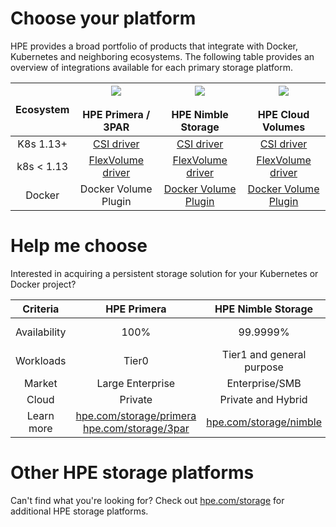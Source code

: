 # Choose your platform

HPE provides a broad portfolio of products that integrate with Docker, Kubernetes and neighboring ecosystems. The following table provides an overview of integrations available for each primary storage platform.

| Ecosystem | ![](img/3par.jpg) <br /><br /> HPE Primera / 3PAR | ![](img/nimble.jpg)<br /><br /> HPE Nimble Storage | ![](img/cloud2.jpg) <br /><br /> HPE Cloud Volumes |
| :---: | :---: | :---: | :---: |
| K8s 1.13+ | [CSI driver](../csi_driver/index.md) | [CSI driver](../csi_driver/index.md) | [CSI driver](../csi_driver/index.md) |
| k8s < 1.13 | [FlexVolume driver](../flexvolume_driver/hpe_3par_primera_installer/index.md) | [FlexVolume driver](../flexvolume_driver/container_provider/index.md) | [FlexVolume driver](../flexvolume_driver/container_provider/index.md) |
| Docker | Docker Volume Plugin | [Docker Volume Plugin](../docker_volume_plugins/hpe_nimble_storage/index.md) | [Docker Volume Plugin](../docker_volume_plugins/hpe_cloud_volumes/index.md) |

# Help me choose

Interested in acquiring a persistent storage solution for your Kubernetes or Docker project?

| Criteria | HPE Primera | HPE Nimble Storage | HPE Cloud Volumes |
| :---: | :---: | :---: | :---: |
| Availability | 100% | 99.9999% | Cloud dependent SLA/SLO | 
| Workloads | Tier0 | Tier1 and general purpose | Tier2, backups, DR | 
| Market | Large Enterprise | Enterprise/SMB | Flexible |
| Cloud  | Private | Private and Hybrid | Public |
| Learn more | [hpe.com/storage/primera](http://hpe.com/storage/primera)<br />[hpe.com/storage/3par](http://hpe.com/storage/3par) | [hpe.com/storage/nimble](http://hpe.com/storage/nimble) | [cloudvolumes.hpe.com](https://cloudvolumes.hpe.com) |

# Other HPE storage platforms

Can't find what you're looking for? Check out [hpe.com/storage](http://hpe.com/storage) for additional HPE storage platforms.
